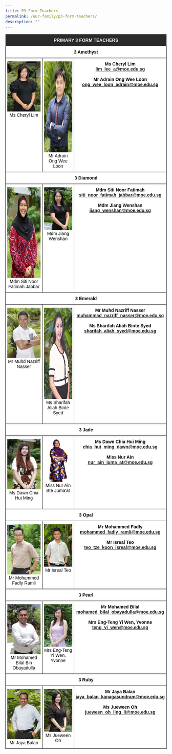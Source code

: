 ```yaml
---
title: P3 Form Teachers
permalink: /our-family/p3-form-teachers/
description: ""
---
```

<style type="text/css">
.tg  {border-collapse:collapse;border-spacing:0;}
.tg td{border-color:black;border-style:solid;border-width:1px;font-family:Arial, sans-serif;font-size:14px;
  overflow:hidden;padding:10px 5px;word-break:normal;}
.tg th{border-color:black;border-style:solid;border-width:1px;font-family:Arial, sans-serif;font-size:14px;
  font-weight:normal;overflow:hidden;padding:10px 5px;word-break:normal;}
.tg .tg-8zvm{background-color:#2A2A2A;border-color:inherit;color:#EEE;font-weight:bold;text-align:center;vertical-align:middle}
.tg .tg-qn16{background-color:#FFF;color:#050505;font-weight:bold;text-align:center;vertical-align:top}
.tg .tg-v9jf{background-color:#FFF;color:#050505;text-align:center;vertical-align:top}
</style>
<table class="tg">
<thead>
  <tr>
    <th class="tg-8zvm" colspan="3"><span style="color:#EEE;background-color:#2A2A2A">PRIMARY 3 FORM TEACHERS</span></th>
  </tr>
</thead>
<tbody>
  <tr>
    <td class="tg-qn16" colspan="3"><strong> 3 Amethyst</strong></td>
  </tr>
  <tr>
    <td class="tg-v9jf"><img src="/images/Ms Cheryl Lim Lee.jpeg" alt="Ms Cheryl Lim Lee.jpeg" width="189">Ms Cheryl Lim<br></td>
    <td class="tg-v9jf"><img src="/images/Mr Adrain Ong.jpg" alt="Mr Adrain Ong.JPG" width="188" height="283">Mr Adrain Ong Wee Loon</td>
    <td class="tg-qn16"><strong>Ms Cheryl Lim</strong><br><a href="mailto:lim_lee_a@moe.edu.sg">lim_lee_a@moe.edu.sg</a><br><br><strong>Mr Adrain Ong Wee Loon</strong><br><a href="mailto:ong_wee_loon_adrain@moe.edu.sg">ong_wee_loon_adrain@moe.edu.sg</a></td>
  </tr>
  <tr>
    <td class="tg-qn16" colspan="3"> <strong> 3 Diamond  </strong> </td>
  </tr>
  <tr>
    <td class="tg-v9jf"><img src="/images/Mdm Siti Noor Fatimah.jpeg" alt="Mdm Siti Noor Fatimah.jpeg" width="189" height="282">Mdm Siti Noor Fatimah Jabbar<br></td>
    <td class="tg-v9jf"><img src="/images/Mdm Jiang Wen Shan.jpeg" alt="Mdm Jiang Wen Shan.JPEG" width="190">Mdm Jiang Wenshan</td>
    <td class="tg-qn16"><strong>Mdm Siti Noor Fatimah</strong><br><a href="mailto:siti_noor_fatimah_jabbar@moe.edu.sg">siti_noor_fatimah_jabbar@moe.edu.sg</a><br><br><strong>Mdm Jiang Wenshan</strong><br><a href="mailto:jiang_wenshan@moe.edu.sg">jiang_wenshan@moe.edu.sg</a></td>
  </tr>
  <tr>
    <td class="tg-qn16" colspan="3">  <strong> 3 Emerald </strong> </td>
  </tr>
  <tr>
    <td class="tg-v9jf"><img src="/images/Mr Muhd Nazriff Nasser.jpeg" alt="Mr Muhd Nazriff Nasser.JPEG" width="189">Mr Muhd Nazriff Nasser</td>
    <td class="tg-v9jf"><img src="/images/sharifah copy.jpg" alt="sharifah copy.jpg" width="190" height="284">Ms Sharifah Aliah Binte Syed <br><br></td>
    <td class="tg-qn16"><strong>Mr Muhd Nazriff Nasser</strong><br><a href="mailto:muhammad_nazriff_nasser@moe.edu.sg">muhammad_nazriff_nasser@moe.edu.sg</a><br><br><strong>Ms Sharifah Aliah Binte Syed</strong><br><a href="mailto:sharifah_aliah_syed@moe.edu.sg">sharifah_aliah_syed@moe.edu.sg</a></td>
  </tr>
  <tr>
    <td class="tg-qn16" colspan="3"><strong>  3 Jade   </strong></td>
  </tr>
  <tr>
    <td class="tg-v9jf"><img src="/images/Ms%20Chia%20Hui%20Ming%20Dawnn.jpg" alt="Ms Chia Hui Ming Dawn .JPG" width="189">Ms Dawn Chia Hui Ming<br><br></td>
    <td class="tg-v9jf"><img src="images/ain.jpeg" alt="AIN.jpeg" width="190">Miss Nur Ain Bte Juma'at </td>
    <td class="tg-qn16"><strong> Ms Dawn Chia Hui Ming</strong><br><a href="mailto:chia_hui_ming_dawn@moe.edu.sg">chia_hui_ming_dawn@moe.edu.sg</a><br><br><strong>Miss Nur Ain </strong><br><a href="mailto:nur_ain_juma_at@moe.edu.sg">nur_ain_juma_at@moe.edu.sg</a></td>
  </tr>
  <tr>
    <td class="tg-qn16" colspan="3"> <strong> 3 Opal   </strong></td>
  </tr>
  <tr>
    <td class="tg-v9jf"><img src="/images/Mr%20Mohammed%20Fadly%20Ramli.jpg" alt="Mr Mohammed Fadly Ramli.JPG" width="189">Mr Mohammed Fadly Ramli</td>
    <td class="tg-v9jf"><img src="/images/Mr%20Teo%20Tze%20Koon%20Isreall.jpg" alt="Mr Teo Tze Koon Isreal.JPG" width="190">Mr Isreal Teo <br><br></td>
    <td class="tg-qn16"><strong>Mr Mohammed Fadly</strong><br><a href="mailto:mohammed_fadly_ramli@moe.edu.sg">mohammed_fadly_ramli@moe.edu.sg</a><br><br><strong>Mr Isreal Teo</strong><br><a href="mailto:teo_tze_koon_isreal@moe.edu.sg">teo_tze_koon_isreal@moe.edu.sg</a></td>
  </tr>
  <tr>
    <td class="tg-qn16" colspan="3"> <strong>  3 Pearl </strong> </td>
  </tr>
  <tr>
    <td class="tg-v9jf"><img src="/images/Mr%20Mohamed%20Bilal%20Bin%20Obayadulla.jpg" alt="Mr Mohamed Bilal Bin Obayadulla.JPG" width="189">Mr Mohamed Bilal Bin Obayadulla<br></td>
    <td class="tg-v9jf"><img src="/images/Mrs%20Eng%20Yi%20Wenn.jpg" alt="Mrs Eng Yi Wen.JPG" width="190">Mrs Eng-Teng Yi Wen, Yvonne<br></td>
    <td class="tg-qn16"><strong>Mr Mohamed Bilal</strong><br><a href="mailto:mohamed_bilal_obayadulla@moe.edu.sg">mohamed_bilal_obayadulla@moe.edu.sg</a><br><br><strong>Mrs Eng-Teng Yi Wen, Yvonne</strong><br><a href="mailto:teng_yi_wen@moe.edu.sg">teng_yi_wen@moe.edu.sg</a></td>
  </tr>
  <tr>
    <td class="tg-qn16" colspan="3">  <strong> 3 Ruby </strong> </td>
  </tr>
  <tr>
    <td class="tg-v9jf"><img src="/images/Mr%20Jaya%20Balan%20Kanagasundram.jpg" alt="Mr Jaya Balan Kanagasundram.JPG" width="189">Mr Jaya Balan</td>
    <td class="tg-v9jf"><img src="/images/Ms%20Oh%20Ling%20Li%20Jueween.jpg" alt="Ms Oh Ling Li Jueween.JPG" width="190">Ms Jueween Oh </td>
    <td class="tg-qn16"><strong>Mr Jaya Balan</strong><br><a href="mailto:jaya_balan_kanagasundram@moe.edu.sg">jaya_balan_kanagasundram@moe.edu.sg</a><br><br><strong>Ms Jueween Oh</strong><br><a href="mailto:jueween_oh_ling_li@moe.edu.sg">jueween_oh_ling_li@moe.edu.sg</a> </td>
  </tr>
</tbody>
</table>